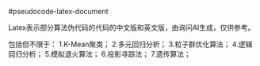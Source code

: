 #pseudocode-latex-document

Latex表示部分算法伪代码的代码的中文版和英文版，由询问AI生成，仅供参考。

包括但不限于： 1.K-Mean聚类； 2.多元回归分析； 3.粒子群优化算法； 4.逻辑回归分析； 5.模拟退火算法； 6.投影寻踪法； 7.遗传算法；
